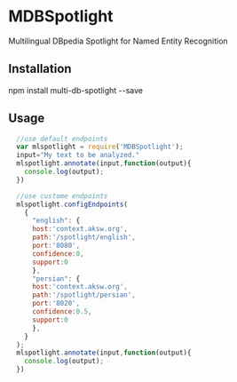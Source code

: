 MDBSpotlight
============

Multilingual DBpedia Spotlight for Named Entity Recognition

## Installation

  npm install multi-db-spotlight --save

## Usage
```javascript
  //use default endpoints
  var mlspotlight = require('MDBSpotlight');
  input="My text to be analyzed."
  mlspotlight.annotate(input,function(output){
    console.log(output);
  })

  //use custome endpoints
  mlspotlight.configEndpoints(
    {
      "english": {
      host:'context.aksw.org',
      path:'/spotlight/english',
      port:'8080',
      confidence:0,
      support:0
      },
      "persian": {
      host:'context.aksw.org',
      path:'/spotlight/persian',
      port:'8020',
      confidence:0.5,
      support:0
      },
    }
  );
  mlspotlight.annotate(input,function(output){
    console.log(output);
  })
  ```
